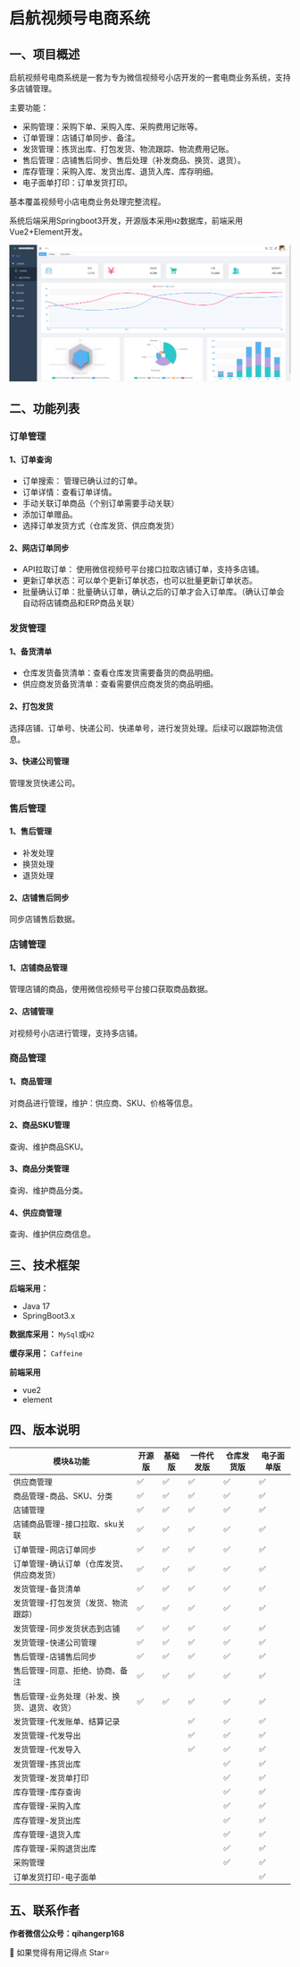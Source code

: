 ﻿# 启航视频号电商系统

## 一、项目概述

启航视频号电商系统是一套为专为微信视频号小店开发的一套电商业务系统，支持多店铺管理。

主要功能：
+ 采购管理：采购下单、采购入库、采购费用记账等。
+ 订单管理：店铺订单同步、备注。
+ 发货管理：拣货出库、打包发货、物流跟踪、物流费用记账。
+ 售后管理：店铺售后同步、售后处理（补发商品、换货、退货）。
+ 库存管理：采购入库、发货出库、退货入库、库存明细。
+ 电子面单打印：订单发货打印。

基本覆盖视频号小店电商业务处理完整流程。

系统后端采用Springboot3开发，开源版本采用`H2`数据库，前端采用Vue2+Element开发。

![预览](preview.png)

## 二、功能列表
### 订单管理
#### 1、订单查询
+ 订单搜索： 管理已确认过的订单。
+ 订单详情：查看订单详情。
+ 手动关联订单商品（个别订单需要手动关联）
+ 添加订单赠品。
+ 选择订单发货方式（仓库发货、供应商发货）

#### 2、网店订单同步
+ API拉取订单： 使用微信视频号平台接口拉取店铺订单，支持多店铺。
+ 更新订单状态：可以单个更新订单状态，也可以批量更新订单状态。
+ 批量确认订单：批量确认订单，确认之后的订单才会入订单库。（确认订单会自动将店铺商品和ERP商品关联）

### 发货管理
#### 1、备货清单
+ 仓库发货备货清单：查看仓库发货需要备货的商品明细。
+ 供应商发货备货清单：查看需要供应商发货的商品明细。

#### 2、打包发货
选择店铺、订单号、快递公司、快递单号，进行发货处理。后续可以跟踪物流信息。

#### 3、快递公司管理
管理发货快递公司。

### 售后管理
#### 1、售后管理
+ 补发处理
+ 换货处理
+ 退货处理

#### 2、店铺售后同步
同步店铺售后数据。

### 店铺管理
#### 1、店铺商品管理
管理店铺的商品，使用微信视频号平台接口获取商品数据。

#### 2、店铺管理
对视频号小店进行管理，支持多店铺。

### 商品管理
#### 1、商品管理
对商品进行管理，维护：供应商、SKU、价格等信息。

#### 2、商品SKU管理
查询、维护商品SKU。

#### 3、商品分类管理
查询、维护商品分类。

#### 4、供应商管理
查询、维护供应商信息。

## 三、技术框架
**后端采用：**
+ Java 17
+ SpringBoot3.x

**数据库采用：**
`MySql`或`H2`

**缓存采用：**
`Caffeine`

**前端采用**
+ vue2
+ element

## 四、版本说明
| 模块&功能                  | 开源版 | 基础版 | 一件代发版 | 仓库发货版 | 电子面单版 |
|------------------------|---|--|---|---|-----|
| 供应商管理                  | ✅ | ✅ | ✅ | ✅ | ✅  |
| 商品管理-商品、SKU、分类         | ✅ | ✅ | ✅ | ✅ | ✅  |
| 店铺管理                   | ✅ | ✅ | ✅ | ✅ | ✅  |
| 店铺商品管理-接口拉取、sku关联      | ✅ | ✅ | ✅ | ✅ | ✅  |
| 订单管理-网店订单同步            | ✅ | ✅ | ✅ | ✅ | ✅  |
| 订单管理-确认订单（仓库发货、供应商发货）  | ✅ | ✅ | ✅ | ✅ | ✅  |
| 发货管理-备货清单              | ✅ | ✅ | ✅ | ✅ | ✅  |
| 发货管理-打包发货（发货、物流跟踪）     | ✅ | ✅ | ✅ | ✅ | ✅  |
| 发货管理-同步发货状态到店铺         | ✅ | ✅ | ✅ | ✅ | ✅  |
| 发货管理-快递公司管理            | ✅ | ✅ | ✅ | ✅ | ✅  |
| 售后管理-店铺售后同步            | ✅ | ✅ | ✅ | ✅ | ✅  |
| 售后管理-同意、拒绝、协商、备注       | ✅ | ✅ | ✅ | ✅ | ✅  |
| 售后管理-业务处理（补发、换货、退货、收货） | ✅ | ✅ | ✅ | ✅ | ✅  |
| 发货管理-代发账单、结算记录         |   |  | ✅ | ✅ | ✅  |
| 发货管理-代发导出              |   |  | ✅ | ✅ | ✅  |
| 发货管理-代发导入              |   |  | ✅ | ✅ | ✅  |
| 发货管理-拣货出库              |   |  |   | ✅ | ✅  |
| 发货管理-发货单打印             |   |  |   | ✅ | ✅  |
| 库存管理-库存查询              |   |  |   | ✅ | ✅  |
| 库存管理-采购入库              |   |  |   | ✅ | ✅  |
| 库存管理-发货出库              |   |  |   | ✅ | ✅  |
| 库存管理-退货入库              |   |  |   | ✅ | ✅  |
| 库存管理-采购退货出库            |   |  |   | ✅ | ✅  |
| 采购管理                   |   |  |   | ✅ | ✅  |
| 订单发货打印-电子面单            |   |  |   |   | ✅  |


## 五、联系作者

**作者微信公众号：qihangerp168**

💖 如果觉得有用记得点 Star⭐


